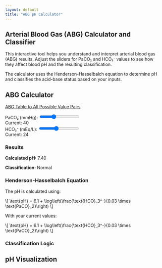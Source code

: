 ```yaml
---
layout: default
title: "ABG pH Calculator"
---
```


<article class="intro">
    <h1>Arterial Blood Gas (ABG) Calculator and Classifier</h1>
    <p>This interactive tool helps you understand and interpret arterial blood gas (ABG) results. Adjust the sliders for PaCO₂ and HCO₃⁻ values to see how they affect blood pH and the resulting classification.</p>
    <p>The calculator uses the Henderson-Hasselbalch equation to determine pH and classifies the acid-base status based on your inputs.</p>
</article>

<section class="calculator-section">
    <h2>ABG Calculator</h2>
    <p><a href="abg_table.html">ABG Table to All Possible Value Pairs</a></p>

<div class="controls">
        <div class="slider-container">
        <label for="paco2">PaCO₂ (mmHg):</label>
        <input type="range" id="paco2" class="slider" min="10" max="100" value="40" step="1">
        <div class="value-display">Current: <span id="paco2-value">40</span></div>
</div>
        
<div class="slider-container">
        <label for="hco3">HCO₃⁻ (mEq/L):</label>
        <input type="range" id="hco3" class="slider" min="5" max="50" value="24" step="1">
        <div class="value-display">Current: <span id="hco3-value">24</span></div>
        </div>
</div>

<section class="results">
        <h3>Results</h3>
        <p><strong>Calculated pH:</strong> <span id="ph-value">7.40</span></p>
        <p><strong>Classification:</strong> <span id="classification" class="result-label">Normal</span></p>
</section>

<section class="equation-section">
    <h3>Henderson-Hasselbalch Equation</h3>
    <div class="equation-container">
        <p>The pH is calculated using:</p>
        \[ \text{pH} = 6.1 + \log\left(\frac{\text{HCO}_3^-}{0.03 \times \text{PaCO}_2}\right) \]
        <p>With your current values:</p>
        <div id="dynamic-equation">
            \[ \text{pH} = 6.1 + \log\left(\frac{\text{HCO}_3^-}{0.03 \times \text{PaCO}_2}\right) \]
        </div>
    </div>
</section>

<section class="classification-logic">
    <h3>Classification Logic</h3>
    <div id="classification-steps" class="logic-steps">
        <!-- This will be populated dynamically -->
    </div>
</section>

<section class="graph-section">
    <h2>pH Visualization</h2>
    <div id="graph"></div>
</section>

<link rel="stylesheet" href="_css/graph-components.css">
<script src="https://cdn.plot.ly/plotly-latest.min.js"></script>
<script src="https://polyfill.io/v3/polyfill.min.js?features=es6"></script>
<script id="MathJax-script" async src="https://cdn.jsdelivr.net/npm/mathjax@3/es5/tex-mml-chtml.js"></script>
<script src="abg-simulator.js"></script>
<script src="js/abg-background.js"></script>

<script>
document.addEventListener('DOMContentLoaded', function() {
    const paco2Slider = document.getElementById('paco2');
    const hco3Slider = document.getElementById('hco3');
    function updateEquation() {
        document.getElementById('equation-paco2').textContent = paco2Slider.value;
        document.getElementById('equation-hco3').textContent = hco3Slider.value;
    }
    paco2Slider.addEventListener('input', updateEquation);
    hco3Slider.addEventListener('input', updateEquation);
});
</script>
